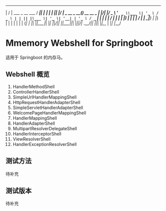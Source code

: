  __  __                ____  _          _ _ _  _  ____             _             
|  \/  | ___ _ __ ___ / ___|| |__   ___| | | || |/ ___| _ __  _ __(_)_ __   __ _ 
| |\/| |/ _ \ '_ ` _ \\___ \| '_ \ / _ \ | | || |\___ \| '_ \| '__| | '_ \ / _` |
| |  | |  __/ | | | | |___) | | | |  __/ | |__   _|__) | |_) | |  | | | | | (_| |
|_|  |_|\___|_| |_| |_|____/|_| |_|\___|_|_|  |_||____/| .__/|_|  |_|_| |_|\__, |
                                                       |_|                 |___/ 

# Mmemory Webshell for Springboot
适用于 Springboot 的内存马。

## Webshell 概览
1. HandlerMethodShell
2. ControllerHandlerShell
3. SimpleUrlHandlerMappingShell
4. HttpRequestHandlerAdapterShell
5. SimpleServletHandlerAdapterShell
6. WelcomePageHandlerMappingShell
7. HandlerMappingShell
8. HandlerAdapterShell
9. MultipartResolverDelegateShell
10. HandlerInterceptorShell
11. ViewResolverShell
12. HandlerExceptionResolverShell

## 测试方法
待补充

## 测试版本
待补充